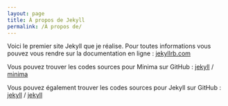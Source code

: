 ```yaml
---
layout: page
title: À propos de Jekyll
permalink: /À propos de/
---
```


Voici le premier site Jekyll que je réalise. Pour toutes informations vous pouvez vous rendre sur la documentation en ligne : [jekyllrb.com](https://jekyllrb.com/)

Vous pouvez trouver les codes sources pour Minima sur GitHub :
[jekyll][jekyll-organization] /
[minima](https://github.com/jekyll/minima)

Vous pouvez également trouver les codes sources pour Jekyll sur GitHub :
[jekyll][jekyll-organization] /
[jekyll](https://github.com/jekyll/jekyll)


[jekyll-organization]: https://github.com/jekyll